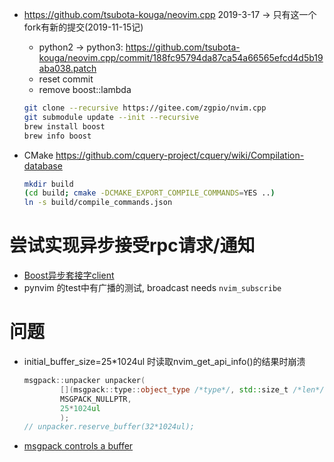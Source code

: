* https://github.com/tsubota-kouga/neovim.cpp 2019-3-17 -> 只有这一个fork有新的提交(2019-11-15记)
    * python2 -> python3:
        https://github.com/tsubota-kouga/neovim.cpp/commit/188fc95794da87ca54a66565efcd4d5b19aba038.patch
    * reset commit
    * remove boost::lambda

    ```sh
    git clone --recursive https://gitee.com/zgpio/nvim.cpp
    git submodule update --init --recursive
    brew install boost
    brew info boost
    ```

* CMake
https://github.com/cquery-project/cquery/wiki/Compilation-database
    ```sh
    mkdir build
    (cd build; cmake -DCMAKE_EXPORT_COMPILE_COMMANDS=YES ..)
    ln -s build/compile_commands.json
    ```

# 尝试实现异步接受rpc请求/通知
* [Boost异步套接字client](https://www.boost.org/doc/libs/1_45_0/doc/html/boost_asio/example/timeouts/async_tcp_client.cpp)
* pynvim 的test中有广播的测试, broadcast needs `nvim_subscribe`

# 问题
* initial_buffer_size=25*1024ul 时读取nvim_get_api_info()的结果时崩溃
    ```cpp
    msgpack::unpacker unpacker(
            [](msgpack::type::object_type /*type*/, std::size_t /*len*/, void*) -> bool { return true; },
            MSGPACK_NULLPTR,
            25*1024ul
            );
    // unpacker.reserve_buffer(32*1024ul);
    ```
* [msgpack controls a buffer](https://github.com/msgpack/msgpack-c/wiki/v2_0_cpp_unpacker)
